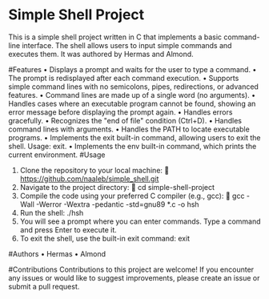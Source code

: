 # Simple Shell Project
This is a simple shell project written in C that implements a basic command-line interface. The shell allows users to input simple commands and executes them. 
It was authored by Hermas and Almond.

#Features
 •	Displays a prompt and waits for the user to type a command.
 •	The prompt is redisplayed after each command execution.
 •	Supports simple command lines with no semicolons, pipes, redirections, or advanced features.
 •	Command lines are made up of a single word (no arguments).
 •	Handles cases where an executable program cannot be found, showing an error message before displaying the prompt again.
 •	Handles errors gracefully.
 •	Recognizes the "end of file" condition (Ctrl+D).
 •	Handles command lines with arguments.
 •	Handles the PATH to locate executable programs.
 •	Implements the exit built-in command, allowing users to exit the shell. Usage: exit.
 •	Implements the env built-in command, which prints the current environment.
#Usage
 1.	Clone the repository to your local machine:
 	https://github.com/naaleb/simple_shell.git
 2.	Navigate to the project directory:
 	cd simple-shell-project 
 3.	Compile the code using your preferred C compiler (e.g., gcc):
 	gcc -Wall -Werror -Wextra -pedantic -std=gnu89 *.c -o hsh
 4.	Run the shell:
 ./hsh
 5.	You will see a prompt where you can enter commands. Type a command and press Enter to execute it.
 6.	To exit the shell, use the built-in exit command:
 exit 

#Authors
•	Hermas
•	Almond

#Contributions
 Contributions to this project are welcome! If you encounter any issues or would like to suggest improvements, please create an issue or submit a pull request.
 
